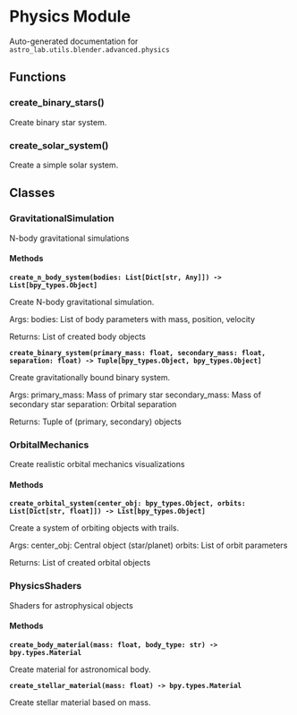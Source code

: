 # Physics Module

Auto-generated documentation for `astro_lab.utils.blender.advanced.physics`

## Functions

### create_binary_stars()

Create binary star system.

### create_solar_system()

Create a simple solar system.

## Classes

### GravitationalSimulation

N-body gravitational simulations

#### Methods

**`create_n_body_system(bodies: List[Dict[str, Any]]) -> List[bpy_types.Object]`**

Create N-body gravitational simulation.

Args:
bodies: List of body parameters with mass, position, velocity

Returns:
List of created body objects

**`create_binary_system(primary_mass: float, secondary_mass: float, separation: float) -> Tuple[bpy_types.Object, bpy_types.Object]`**

Create gravitationally bound binary system.

Args:
primary_mass: Mass of primary star
secondary_mass: Mass of secondary star
separation: Orbital separation

Returns:
Tuple of (primary, secondary) objects

### OrbitalMechanics

Create realistic orbital mechanics visualizations

#### Methods

**`create_orbital_system(center_obj: bpy_types.Object, orbits: List[Dict[str, float]]) -> List[bpy_types.Object]`**

Create a system of orbiting objects with trails.

Args:
center_obj: Central object (star/planet)
orbits: List of orbit parameters

Returns:
List of created orbital objects

### PhysicsShaders

Shaders for astrophysical objects

#### Methods

**`create_body_material(mass: float, body_type: str) -> bpy.types.Material`**

Create material for astronomical body.

**`create_stellar_material(mass: float) -> bpy.types.Material`**

Create stellar material based on mass.
